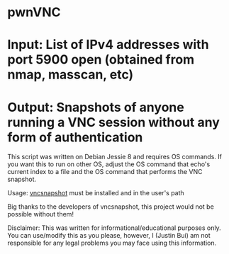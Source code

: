 # pwnVNC

# Input: List of IPv4 addresses with port 5900 open (obtained from nmap, masscan, etc)

# Output: Snapshots of anyone running a VNC session without any form of authentication


This script was written on Debian Jessie 8 and requires OS commands. If you want this to run on other OS, adjust the OS command that echo's current index to a file and the OS command that performs the VNC snapshot.

Usage:  <a href= "https://github.com/shamun/vncsnapshot">vncsnapshot</a> must be installed and in the user's path

Big thanks to the developers of vncsnapshot, this project would not be possible without them!

Disclaimer: This was written for informational/educational purposes only. You can use/modify this as you please, however, I (Justin Bui) am not responsible for any legal problems you may face using this information. 
